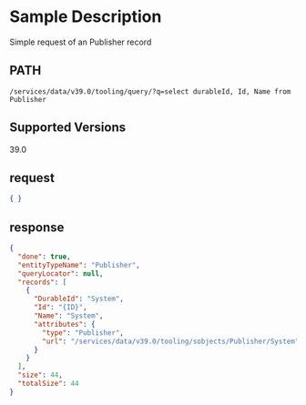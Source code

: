 # Sample Description
Simple request of an Publisher record

## PATH
```
/services/data/v39.0/tooling/query/?q=select durableId, Id, Name from Publisher
```
## Supported Versions
39.0

## request
 ```json
 { }
```

## response
```json
{
  "done": true,
  "entityTypeName": "Publisher",
  "queryLocator": null,
  "records": [
    {
      "DurableId": "System",
      "Id": "{ID}",
      "Name": "System",
      "attributes": {
        "type": "Publisher",
        "url": "/services/data/v39.0/tooling/sobjects/Publisher/System"
      }
    }
  ],
  "size": 44,
  "totalSize": 44
}
```